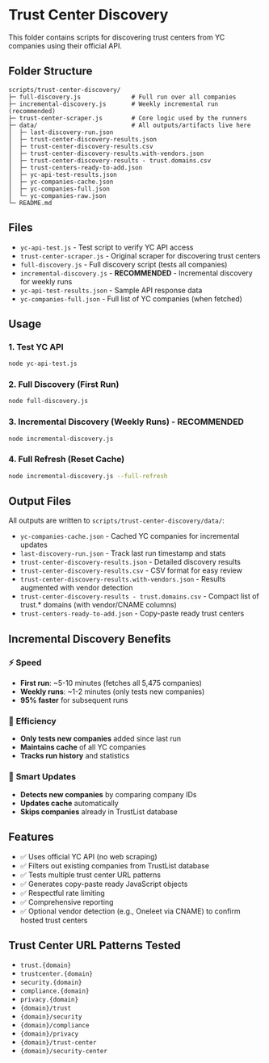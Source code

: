 # Trust Center Discovery

This folder contains scripts for discovering trust centers from YC companies using their official API.

## Folder Structure

```
scripts/trust-center-discovery/
├─ full-discovery.js              # Full run over all companies
├─ incremental-discovery.js       # Weekly incremental run (recommended)
├─ trust-center-scraper.js        # Core logic used by the runners
├─ data/                          # All outputs/artifacts live here
│  ├─ last-discovery-run.json
│  ├─ trust-center-discovery-results.json
│  ├─ trust-center-discovery-results.csv
│  ├─ trust-center-discovery-results.with-vendors.json
│  ├─ trust-center-discovery-results - trust.domains.csv
│  ├─ trust-centers-ready-to-add.json
│  ├─ yc-api-test-results.json
│  ├─ yc-companies-cache.json
│  ├─ yc-companies-full.json
│  └─ yc-companies-raw.json
└─ README.md
```

## Files

- `yc-api-test.js` - Test script to verify YC API access
- `trust-center-scraper.js` - Original scraper for discovering trust centers
- `full-discovery.js` - Full discovery script (tests all companies)
- `incremental-discovery.js` - **RECOMMENDED** - Incremental discovery for weekly runs
- `yc-api-test-results.json` - Sample API response data
- `yc-companies-full.json` - Full list of YC companies (when fetched)

## Usage

### 1. Test YC API
```bash
node yc-api-test.js
```

### 2. Full Discovery (First Run)
```bash
node full-discovery.js
```

### 3. Incremental Discovery (Weekly Runs) - **RECOMMENDED**
```bash
node incremental-discovery.js
```

### 4. Full Refresh (Reset Cache)
```bash
node incremental-discovery.js --full-refresh
```

## Output Files

All outputs are written to `scripts/trust-center-discovery/data/`:
- `yc-companies-cache.json` - Cached YC companies for incremental updates
- `last-discovery-run.json` - Track last run timestamp and stats
- `trust-center-discovery-results.json` - Detailed discovery results
- `trust-center-discovery-results.csv` - CSV format for easy review
- `trust-center-discovery-results.with-vendors.json` - Results augmented with vendor detection
- `trust-center-discovery-results - trust.domains.csv` - Compact list of trust.* domains (with vendor/CNAME columns)
- `trust-centers-ready-to-add.json` - Copy-paste ready trust centers

## Incremental Discovery Benefits

### ⚡ **Speed**
- **First run**: ~5-10 minutes (fetches all 5,475 companies)
- **Weekly runs**: ~1-2 minutes (only tests new companies)
- **95% faster** for subsequent runs

### 🎯 **Efficiency**
- **Only tests new companies** added since last run
- **Maintains cache** of all YC companies
- **Tracks run history** and statistics

### 🔄 **Smart Updates**
- **Detects new companies** by comparing company IDs
- **Updates cache** automatically
- **Skips companies** already in TrustList database

## Features

- ✅ Uses official YC API (no web scraping)
- ✅ Filters out existing companies from TrustList database
- ✅ Tests multiple trust center URL patterns
- ✅ Generates copy-paste ready JavaScript objects
- ✅ Respectful rate limiting
- ✅ Comprehensive reporting
 - ✅ Optional vendor detection (e.g., Oneleet via CNAME) to confirm hosted trust centers

## Trust Center URL Patterns Tested

- `trust.{domain}`
- `trustcenter.{domain}`
- `security.{domain}`
- `compliance.{domain}`
- `privacy.{domain}`
- `{domain}/trust`
- `{domain}/security`
- `{domain}/compliance`
- `{domain}/privacy`
- `{domain}/trust-center`
- `{domain}/security-center`
